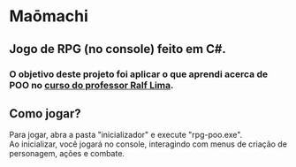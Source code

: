 # Maōmachi

## Jogo de RPG (no console) feito em C#.
### O objetivo deste projeto foi aplicar o que aprendi acerca de POO no [curso do professor Ralf Lima](https://www.youtube.com/playlist?list=PLWXw8Gu52TRKlAqSfkdhSTPtAfAcYko5E).  

## Como jogar?
Para jogar, abra a pasta "inicializador" e execute "rpg-poo.exe". <br>
Ao inicializar, você jogará no console, interagindo com menus de criação de personagem, ações e combate.
